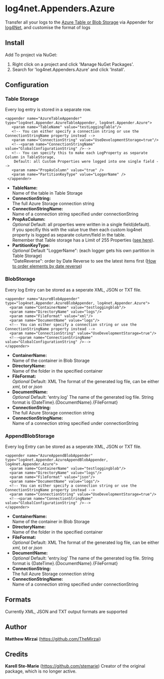 # log4net.Appenders.Azure

Transfer all your logs to the [Azure Table or Blob Storage](http://azure.microsoft.com/de-de/services/storage/) via Appender for [log4Net](https://logging.apache.org/log4net/), and customise the format of logs

## Install
Add To project via NuGet:  
1. Right click on a project and click 'Manage NuGet Packages'.  
2. Search for 'log4net.Appenders.Azure' and click 'Install'.  

## Configuration
### Table Storage 
Every log entry is stored in a separate row.

	<appender name="AzureTableAppender" type="log4net.Appender.AzureTableAppender, log4net.Appender.Azure">
	   <param name="TableName" value="testLoggingTable"/>
	   <!-- You can either specify a connection string or use the ConnectionStringName property instead -->
	   <param name="ConnectionString" value="UseDevelopmentStorage=true"/>
	   <!--<param name="ConnectionStringName" value="GlobalConfigurationString" />-->
	   <!-- You can specify this to make each LogProperty as separate Column in TableStorage, 
		Default: all Custom Properties were logged into one single field -->
	   <param name="PropAsColumn" value="true" />
	   <param name="PartitionKeyType" value="LoggerName" />
	 </appender>
	
* <b>TableName:</b>  
  Name of the table in Table Storage
* <b>ConnectionString:</b>  
  The full Azure Storage connection string
* <b>ConnectionStringName:</b>  
  Name of a connection string specified under connectionString
* <b>PropAsColumn:</b>  
  <i>Optional</i>
  Default: all properties were written in a single field(default).  
  If you specifiy this with the value true then each custom log4net property is logged as separate column/field in the table.  
  Remember that Table storage has a Limit of 255 Properties ([see here](https://azure.microsoft.com/en-us/documentation/articles/storage-table-design-guide/#about-the-azure-table-service)).
* <b>PartitionKeyType:</b>  
  <i>Optional</i>
  Default "LoggerName": (each logger gets his own partition in Table Storage)  
  "DateReverse": order by Date Reverse to see the latest items first ([How to order elements by date reverse](http://gauravmantri.com/2012/02/17/effective-way-of-fetching-diagnostics-data-from-windows-azure-diagnostics-table-hint-use-partitionkey/))

	
### BlobStorage
Every log Entry can be stored as a seperate XML, JSON or TXT file.

    <appender name="AzureBlobAppender" type="log4net.Appender.AzureBlobAppender, log4net.Appender.Azure">
      <param name="ContainerName" value="testloggingblob"/>
      <param name="DirectoryName" value="logs"/>
      <param name="FileFormat" value="xml"/>
      <param name="DocumentName" value="logs"/>
      <!-- You can either specify a connection string or use the ConnectionStringName property instead -->
      <param name="ConnectionString" value="UseDevelopmentStorage=true"/>
      <!--<param name="ConnectionStringName" value="GlobalConfigurationString" />-->
    </appender>
	
* <b>ContainerName:</b>  
  Name of the container in Blob Storage	
* <b>DirectoryName:</b>  
  Name of the folder in the specified container
* <b>FileFormat:</b>  
  <i>Optional</i>
  Default: XML
  The format of the generated log file, can be either <i>xml</i>, <i>txt</i> or <i>json</i>
* <b>DocumentName:</b>  
  <i>Optional</i>
  Default: 'entry.log'
  The name of the generated log file. String format is {DateTime}.{DocumentName}.{FileFormat}
* <b>ConnectionString:</b>  
  The full Azure Storage connection string
* <b>ConnectionStringName:</b>  
  Name of a connection string specified under connectionString

### AppendBlobStorage
Every log Entry can be stored as a seperate XML, JSON or TXT file.

    <appender name="AzureAppendBlobAppender" type="log4net.Appender.AzureAppendBlobAppender, log4net.Appender.Azure">
      <param name="ContainerName" value="testloggingblob"/>
      <param name="DirectoryName" value="logs"/>
      <param name="FileFormat" value="json"/>
      <param name="DocumentName" value="logs"/>
      <!-- You can either specify a connection string or use the ConnectionStringName property instead -->
      <param name="ConnectionString" value="UseDevelopmentStorage=true"/>
      <!--<param name="ConnectionStringName" value="GlobalConfigurationString" />-->
    </appender>
	
* <b>ContainerName:</b>  
  Name of the container in Blob Storage	
* <b>DirectoryName:</b>  
  Name of the folder in the specified container
* <b>FileFormat:</b>  
  <i>Optional</i>
  Default: XML
  The format of the generated log file, can be either <i>xml</i>, <i>txt</i> or <i>json</i>
* <b>DocumentName:</b>  
  <i>Optional</i>
  Default: 'entry.log'
  The name of the generated log file. String format is {DateTime}.{DocumentName}.{FileFormat}
* <b>ConnectionString:</b>  
  The full Azure Storage connection string
* <b>ConnectionStringName:</b>  
  Name of a connection string specified under connectionString
  
## Formats

Currently XML, JSON and TXT output formats are supported

## Author

**Matthew Mirzai** (https://github.com/TheMirzai)

## Credits

**Karell Ste-Marie** (https://github.com/stemarie) Creator of the original package, which is no longer active.

